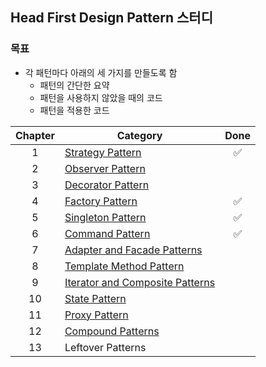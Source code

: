 ## Head First Design Pattern 스터디

### 목표
* 각 패턴마다 아래의 세 가지를 만들도록 함
  - 패턴의 간단한 요약
  - 패턴을 사용하지 않았을 때의 코드
  - 패턴을 적용한 코드

| Chapter 	| Category                                                              	| Done             |
|:-------:	|------------------------------------------------------------------------	|:---------------: |
|    1    	| [Strategy Pattern](01-Strategy-Pattern)                                 |:white_check_mark:|
|    2    	| [Observer Pattern](02-Observer-Pattern)                                 |                  |
|    3    	| [Decorator Pattern](03-Decorator-Pattern)                               |                  |
|    4    	| [Factory Pattern](04-Factory-Pattern)                                   |:white_check_mark:|
|    5    	| [Singleton Pattern](05-Singleton-Pattern)                               |:white_check_mark:|
|    6    	| [Command Pattern](06-Command-Pattern)                                   |:white_check_mark:|
|    7    	| [Adapter and Facade Patterns](07-Adapter-and-Facade-Patterns)           |                  |
|    8    	| [Template Method Pattern](08-Template-Method-Pattern)                   |                  |
|    9    	| [Iterator and Composite Patterns](09-Iterator-and-Composite-Patterns)   |                  |
|    10   	| [State Pattern](10-State-Pattern)                                       |                  |
|    11   	| [Proxy Pattern](11-Proxy-Pattern)                                       |                  |
|    12   	| [Compound Patterns](12-Compound-Patterns)                               |                  |
|    13   	| Leftover Patterns                                                       |                  |
